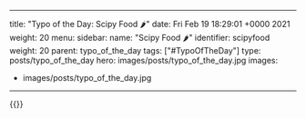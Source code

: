
---
title: "Typo of the Day: Scipy Food 🌶"
date: Fri Feb 19 18:29:01 +0000 2021
weight: 20
menu:
  sidebar:
    name: "Scipy Food 🌶"
    identifier: scipyfood
    weight: 20
    parent: typo_of_the_day
tags: ["#TypoOfTheDay"]
type: posts/typo_of_the_day
hero: images/posts/typo_of_the_day.jpg
images:
- images/posts/typo_of_the_day.jpg
---


{{<x user="mariatta" id="1362831569996505088">}}

